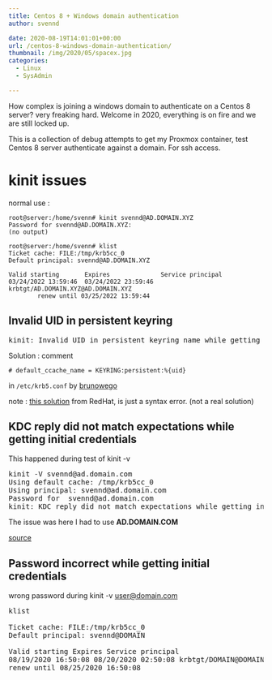 ```yaml
---
title: Centos 8 + Windows domain authentication
author: svennd

date: 2020-08-19T14:01:01+00:00
url: /centos-8-windows-domain-authentication/
thumbnail: /img/2020/05/spacex.jpg
categories:
  - Linux
  - SysAdmin

---
```

How complex is joining a windows domain to authenticate on a Centos 8 server? very freaking hard. Welcome in 2020, everything is on fire and we are still locked up.

This is a collection of debug attempts to get my Proxmox container, test Centos 8 server authenticate against a domain. For ssh access.


# kinit issues

normal use :

```
root@server:/home/svenn# kinit svennd@AD.DOMAIN.XYZ
Password for svennd@AD.DOMAIN.XYZ: 
(no output)

root@server:/home/svenn# klist
Ticket cache: FILE:/tmp/krb5cc_0
Default principal: svennd@AD.DOMAIN.XYZ

Valid starting       Expires              Service principal
03/24/2022 13:59:46  03/24/2022 23:59:46  krbtgt/AD.DOMAIN.XYZ@AD.DOMAIN.XYZ
        renew until 03/25/2022 13:59:44

```



## Invalid UID in persistent keyring

<pre>kinit: Invalid UID in persistent keyring name while getting default ccache</pre>

Solution : comment 
```
# default_ccache_name = KEYRING:persistent:%{uid}
``` 
in  `/etc/krb5.conf` by [brunowego][1]

note : [this solution][2] from RedHat, is just a syntax error. (not a real solution)


## KDC reply did not match expectations while getting initial credentials

This happened during test of kinit -v

<pre>kinit -V svennd@ad.domain.com
Using default cache: /tmp/krb5cc_0
Using principal: svennd@ad.domain.com
Password for  svennd@ad.domain.com
kinit: KDC reply did not match expectations while getting initial credentials
</pre>

The issue was here I had to use **AD.DOMAIN.COM** 

[source](https://michlstechblog.info/blog/linux-kerberos-authentification-against-windows-active-directory)

## Password incorrect while getting initial credentials
wrong password during kinit -v user@domain.com

<pre>klist

Ticket cache: FILE:/tmp/krb5cc_0  
Default principal: svennd@DOMAIN

Valid starting Expires Service principal  
08/19/2020 16:50:08 08/20/2020 02:50:08 krbtgt/DOMAIN@DOMAIN  
renew until 08/25/2020 16:50:08
</pre>
&nbsp;

 [1]: https://github.com/liggitt/auth-proxy/issues/5
 [2]: https://access.redhat.com/solutions/2630741
